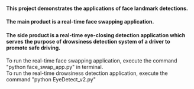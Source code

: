 #### This project demonstrates the applications of face landmark detections. </br> 
#### The main product is a real-time face swapping application. </br>
#### The side product is a real-time eye-closing detection application which serves the purpose of drowsiness detection system of a driver to promote safe driving. </br>

To run the real-time face swapping application, execute the command "python face_swap_app.py" in terminal. </br>
To run the real-time drowsiness detection application, execute the command "python EyeDetect_v2.py" </br>

